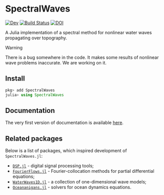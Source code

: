 # SpectralWaves

[![Dev](https://img.shields.io/badge/docs-dev-blue.svg)](https://mcpaprota.github.io/SpectralWaves.jl/dev/)
[![Build Status](https://github.com/mcpaprota/SpectralWaves.jl/actions/workflows/CI.yml/badge.svg?branch=main)](https://github.com/mcpaprota/SpectralWaves.jl/actions/workflows/CI.yml?query=branch%3Amain)
[![DOI](https://zenodo.org/badge/909337001.svg)](https://doi.org/10.5281/zenodo.14998246)

A Julia implementation of a spectral method for nonlinear water waves propagating over topography.

> [!WARNING]  
> There is a bug somewhere in the code. It makes some results of nonlinear wave problems inaccurate. We are working on it.

## Install

```julia
pkg> add SpectralWaves
julia> using SpectralWaves
```

## Documentation

The very first version of documentation is available [here](https://mcpaprota.github.io/SpectralWaves.jl/dev/).

## Related packages

Below is a list of packages, which inspired development of `SpectralWaves.jl`:

- [`DSP.jl`](https://github.com/JuliaDSP/DSP.jl) - digital signal processing tools;
- [`FourierFlows.jl`](https://github.com/FourierFlows/FourierFlows.jl) - Fourier-collocation methods for partial differential equations;
- [`WaterWaves1D.jl`](https://github.com/WaterWavesModels/WaterWaves1D.jl) - a collection of one-dimensional wave models;
- [`Oceananigans.jl`](https://github.com/CliMA/Oceananigans.jl) - solvers for ocean dynamics equations.
